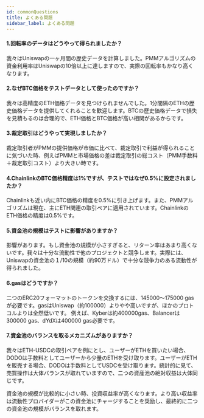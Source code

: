 ```yaml
---
id: commonQuestions
title: よくある問題
sidebar_label: よくある問題
---
```


#### 1.回転率のデータはどうやって得られましたか？
 
我々はUniswapの一ヶ月間の歴史データを計算しました。PMMアルゴリズムの資金利用率はUniswapの10倍以上に達しますので、実際の回転率もかなり高くなります。
 
#### 2.なぜBTC価格をテストデータとして使ったのですか？

我々は高精度のETH価格データを見つけられませんでした。1分間隔のETHの歴史価格データを提供してくれることを歓迎します。BTCの歴史価格データで損失を見積もるのは合理的で、ETH価格とBTC価格が高い相関があるからです。
 
#### 3.裁定取引はどうやって実現しましたか？

裁定取引者がPMMの提供価格が市価に比べて、裁定取引で利益が得られることに気づいた時、例えばPMMと市場価格の差は裁定取引の総コスト（PMM手数料＋裁定取引コスト）より大きい時です。
 
#### 4.ChainlinkのBTC価格精度は1%ですが、テストではなぜ0.5%に設定されましたか？

Chainlinkも近い内にBTC価格の精度を0.5%に引き上げます。また、PMMアルゴリズムは現在、主にETH関連の取引ペアに適用されています。ChainlinkのETH価格の精度は0.5%です。
 
#### 5.資金池の規模はテストに影響がありますか？
 
影響があります。もし資金池の規模が小さすぎると、リターン率はあまり高くないです。我々は十分な流動性で他のプロジェクトと競争します。実際には、Uniswapの資金池の１/10の規模（約90万ドル）で十分な競争力のある流動性が得られました。
 
#### 6.gasはどうですか？
 
二つのERC20フォーマットのトークンを交換するには、145000～175000 gasが必要です。gasはUniswap（約100000）よりやや高いですが、ほかのプロトコルよりは全然低いです。
例えば、Kyberは約400000gas、Balancerは300000 gas、dYdXは400000 gas必要です。

#### 7.資金池のバランスを取るメカニズムがありますか？

我々はETH-USDCの取引ペアを例にとし、ユーザーがETHを買いたい場合、DODOは手数料としてユーザーから少量のETHを受け取ります。ユーザーがETHを販売する場合、DODOは手数料としてUSDCを受け取ります。統計的に見て、売買操作は大体バランスが取れていますので、二つの資産池の絶対収益は大体同じです。
 
資金池の規模が比較的に小さい時、投資収益率が高くなります。より高い収益率は流動性プロバイダーがこの資金池にチャージすることを奨励し、最終的に二つの資金池の規模がバランスを取れます。
